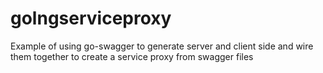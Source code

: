 # golngserviceproxy
Example of using go-swagger to generate server and client side and wire them together to create a service proxy from swagger files     
